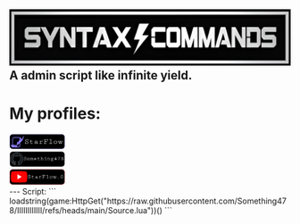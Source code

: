 ![SC](https://raw.githubusercontent.com/Something478/IIIIIIIIIIII/main/GitHub_Images/logo.jpg)  
A admin script like infinite yield.
---
# My profiles:
<div align="left"> 
  <a href="https://scriptblox.com/u/StarFlow"> 
    <img src="https://raw.githubusercontent.com/Something478/IIIIIIIIIIII/refs/heads/main/GitHub_Images/P1.png" alt="StarFlow" style="width: 100px; height: auto;"> 
  </a>
</div>  
<div align="left"> 
  <a href="https://github.com/Something478"> 
    <img src="https://raw.githubusercontent.com/Something478/IIIIIIIIIIII/refs/heads/main/GitHub_Images/P2.png" alt="Something478" style="width: 100px; height: auto;"> 
  </a>
</div>  
<div align="left"> 
  <a href="https://youtube.com/@starflow.0?si=mtTTp0iQEqXLIkeP"> 
    <img src="https://raw.githubusercontent.com/Something478/IIIIIIIIIIII/refs/heads/main/GitHub_Images/P3.png" alt="StarFlow.0" style="width: 100px; height: auto;"> 
  </a>
</div>  
---
Script:  
```
loadstring(game:HttpGet("https://raw.githubusercontent.com/Something478/IIIIIIIIIIII/refs/heads/main/Source.lua"))()
```
